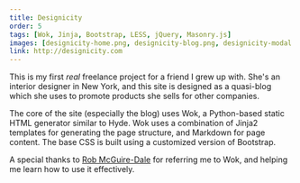 ```yaml
---
title: Designicity
order: 5
tags: [Wok, Jinja, Bootstrap, LESS, jQuery, Masonry.js]
images: [designicity-home.png, designicity-blog.png, designicity-modal.png]
link: http://designicity.com
---
```


This is my first *real* freelance project for a friend I grew up with.  She's an interior designer in New York, and this site is designed as a quasi-blog which she uses to promote products she sells for other companies.

The core of the site (especially the blog) uses Wok, a Python-based static HTML generator similar to Hyde.  Wok uses a combination of Jinja2 templates for generating the page structure, and Markdown for page content.  The base CSS is built using a customized version of Bootstrap.

A special thanks to [Rob McGuire-Dale](http://robmd.net/) for referring me to Wok, and helping me learn how to use it effectively.